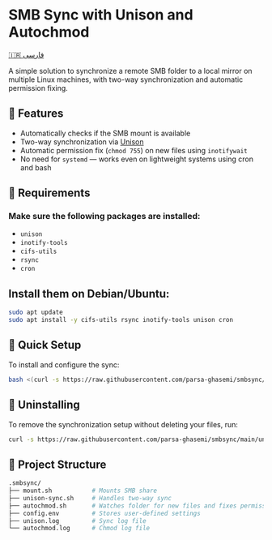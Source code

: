 # SMB Sync with Unison and Autochmod

[🇮🇷 فارسی](README.fa.md)

A simple solution to synchronize a remote SMB folder to a local mirror on multiple Linux machines, with two-way synchronization and automatic permission fixing.

## 🔧 Features

- Automatically checks if the SMB mount is available
- Two-way synchronization via [Unison](https://www.cis.upenn.edu/~bcpierce/unison/)
- Automatic permission fix (`chmod 755`) on new files using `inotifywait`
- No need for `systemd` — works even on lightweight systems using cron and bash

## 🧩 Requirements

### Make sure the following packages are installed:

- `unison`
- `inotify-tools`
- `cifs-utils`
- `rsync`
- `cron`

## Install them on Debian/Ubuntu:

```bash
sudo apt update
sudo apt install -y cifs-utils rsync inotify-tools unison cron
```

## 🚀 Quick Setup
To install and configure the sync:

```bash
bash <(curl -s https://raw.githubusercontent.com/parsa-ghasemi/smbsync/main/install.sh)
```

## 🧹 Uninstalling
To remove the synchronization setup without deleting your files, run:

```bash
curl -s https://raw.githubusercontent.com/parsa-ghasemi/smbsync/main/uninstall.sh | bash
```

## 📁 Project Structure
```bash
.smbsync/
├── mount.sh           # Mounts SMB share
├── unison-sync.sh     # Handles two-way sync
├── autochmod.sh       # Watches folder for new files and fixes permissions
├── config.env         # Stores user-defined settings
├── unison.log         # Sync log file
└── autochmod.log      # Chmod log file
```
